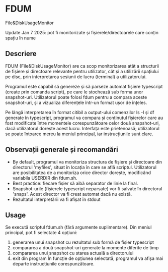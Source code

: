 # FDUM
File&amp;DiskUsageMonitor

Update Jan 7 2025: pot fi monitorizate și fișierele/directoarele care conțin spațiu în nume

## Descriere

FDUM (File&DiskUsageMonitor) are ca scop monitorizarea atât a structurii de fișiere și directoare relevante pentru utilizator, cât și a utilizării spațiului pe disc, prin interpretarea sesiunii de lucru (terminal) a utilizatorului.

Programul este capabil să genereze și să parseze automat fișiere typescript (create prin comanda script), pe care le stochează sub forma unor snapshot-uri. Utilizatorul poate folosi fdum pentru a compara aceste snapshot-uri, și a vizualiza diferențele într-un format ușor de înțeles.

Pe lângă interpretarea în format citibil a output-ului comenzilor ls -l și df generate în typescript, programul va compara și conținutul fișierelor care au fost modificate între momentele corespunzătoare celor două snapshot-uri, dacă utilizatorul dorește acest lucru. Interfața este prietenoasă; utilizatorul se poate întoarce mereu la meniul principal, iar instrucțiunile sunt clare.

## Observații generale și recomandări

- By default, programul va monitoriza structura de fișiere și directoare din directorul 'myfiles', situat în locația în care se află scriptul. Utilizatorul are posibilitatea de a monitoriza orice director dorește, modificând variabila USERDIR din fdum.sh.
- Best practice: fiecare fișier să aibă separator de linie la final.
- Snapshot-urile (fișierele typescript neparsate) vor fi salvate în directorul 'snaps'. Acest director va fi creat automat dacă nu există.
- Rezultatul interpretării va fi afișat în stdout

## Usage

Se execută scriptul fdum.sh (fără argumente suplimentare). Din meniul principal, pot fi selectate 4 opțiuni:
1. generarea unui snapshot cu rezultatul sub formă de fișier typescript
2. compararea a două snapshot-uri generate la momente diferite de timp
3. compararea unui snapshot cu starea actuală a directorului
4. exit din program
În funcție de opțiunea selectată, programul va afișa mai departe instrucțiunile corespunzătoare.